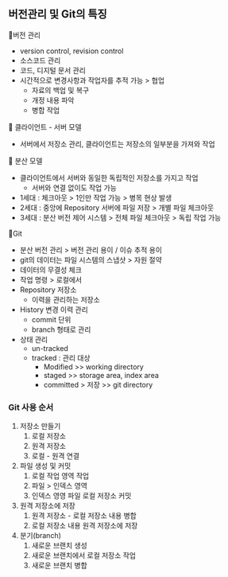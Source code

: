## 버전관리 및 Git의 특징

🌿버전 관리

- version control, revision control
- 소스코드 관리
- 코드, 디지털 문서 관리
- 시간적으로 변경사항과 작업자를 추적 가능 > 협업
    - 자료의 백업 및 복구
    - 개정 내용 파악
    - 병합 작업

🌿 클라이언트 - 서버 모델

- 서버에서 저장소 관리, 클라이언트는 저장소의 일부분을 가져와 작업

🌿 분산 모델

- 클라이언트에서 서버와 동일한 독립적인 저장소를 가지고 작업
    - 서버와 연결 없이도 작업 가능
- 1세대 : 체크아웃 > 1인만 작업 가능 > 병목 현상 발생
- 2세대 : 중앙에 Repository 서버에 파일 저장 > 개별 파일 체크아웃
- 3세대 : 분산 버전 제어 시스템 > 전체 파일 체크아웃 > 독립 작업 가능

🌿Git

- 분산 버전 관리 > 버전 관리 용이 / 이슈 추적 용이
- git의 데이터는 파일 시스템의 스냅샷 > 자원 절약
- 데이터의 무결성 체크
- 작업 명령 > 로컬에서
- Repository 저장소
    - 이력을 관리하는 저장소
- History 변경 이력 관리
    - commit 단위
    - branch 형태로 관리
- 상태 관리
    - un-tracked
    - tracked :  관리 대상
        - Modified >> working directory
        - staged >> storage area, index area
        - committed > 저장  >> git directory

### Git 사용 순서

1. 저장소 만들기
    1. 로컬 저장소
    2. 원격 저장소
    3. 로컬 - 원격 연결
2. 파일 생성 및 커밋
    1. 로컬 작업 영역 작업
    2. 파일 > 인덱스 영역
    3. 인덱스 영영 파일 로컬 저장소 커밋
3. 원격 저장소에 저장
    1. 원격 저장소 - 로컬 저장소 내용 병합
    2. 로컬 저장소 내용 원격 저장소에 저장
4. 분기(branch)
    1. 새로운 브랜치 생성
    2. 새로운 브랜치에서 로컬 저장소 작업
    3. 새로운 브랜치 병합
